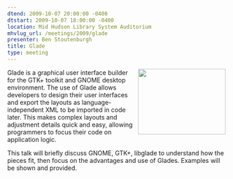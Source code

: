 ```yaml
---
dtend: 2009-10-07 20:00:00 -0400
dtstart: 2009-10-07 18:00:00 -0400
location: Mid Hudson Library System Auditorium
mhvlug_url: /meetings/2009/glade
presenter: Ben Stoutenburgh
title: Glade
type: meeting
---
```



<img align="right" width="200" hspace="5" height="150" alt="" src="/sites/default/files/glade-main-page.png" />Glade is a graphical user interface builder for the GTK+ toolkit and GNOME desktop environment. The use of Glade allows developers to design their user interfaces and export the layouts as language-independent XML to be imported in code later. This makes complex layouts and adjustment details quick and easy, allowing programmers to focus their code on application logic.

This talk will briefly discuss GNOME, GTK+, libglade to understand how the pieces fit, then focus on the advantages and use of Glades. Examples will be shown and provided.